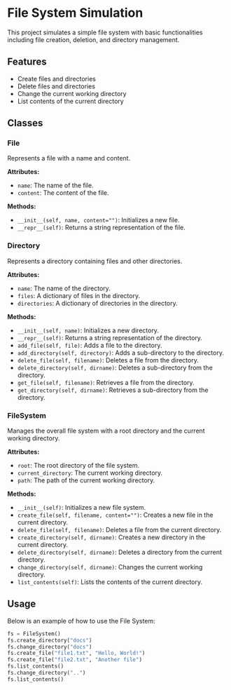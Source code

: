 # File System Simulation

This project simulates a simple file system with basic functionalities including file creation, deletion, and directory management.

## Features
- Create files and directories
- Delete files and directories
- Change the current working directory
- List contents of the current directory

## Classes
### File
Represents a file with a name and content.

**Attributes:**
- `name`: The name of the file.
- `content`: The content of the file.

**Methods:**
- `__init__(self, name, content="")`: Initializes a new file.
- `__repr__(self)`: Returns a string representation of the file.

### Directory
Represents a directory containing files and other directories.

**Attributes:**
- `name`: The name of the directory.
- `files`: A dictionary of files in the directory.
- `directories`: A dictionary of directories in the directory.

**Methods:**
- `__init__(self, name)`: Initializes a new directory.
- `__repr__(self)`: Returns a string representation of the directory.
- `add_file(self, file)`: Adds a file to the directory.
- `add_directory(self, directory)`: Adds a sub-directory to the directory.
- `delete_file(self, filename)`: Deletes a file from the directory.
- `delete_directory(self, dirname)`: Deletes a sub-directory from the directory.
- `get_file(self, filename)`: Retrieves a file from the directory.
- `get_directory(self, dirname)`: Retrieves a sub-directory from the directory.

### FileSystem
Manages the overall file system with a root directory and the current working directory.

**Attributes:**
- `root`: The root directory of the file system.
- `current_directory`: The current working directory.
- `path`: The path of the current working directory.

**Methods:**
- `__init__(self)`: Initializes a new file system.
- `create_file(self, filename, content="")`: Creates a new file in the current directory.
- `delete_file(self, filename)`: Deletes a file from the current directory.
- `create_directory(self, dirname)`: Creates a new directory in the current directory.
- `delete_directory(self, dirname)`: Deletes a directory from the current directory.
- `change_directory(self, dirname)`: Changes the current working directory.
- `list_contents(self)`: Lists the contents of the current directory.

## Usage
Below is an example of how to use the File System:

```python
fs = FileSystem()
fs.create_directory("docs")
fs.change_directory("docs")
fs.create_file("file1.txt", "Hello, World!")
fs.create_file("file2.txt", "Another file")
fs.list_contents()
fs.change_directory("..")
fs.list_contents()
